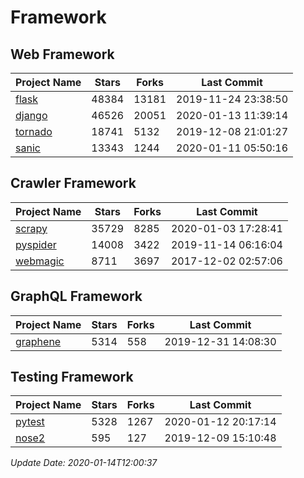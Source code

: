 # Framework

## Web Framework

| Project Name | Stars | Forks | Last Commit |
| ------------ | ----- | ----- | ----------- |
| [flask](https://github.com/pallets/flask) | 48384 | 13181 | 2019-11-24 23:38:50 |
| [django](https://github.com/django/django) | 46526 | 20051 | 2020-01-13 11:39:14 |
| [tornado](https://github.com/tornadoweb/tornado) | 18741 | 5132 | 2019-12-08 21:01:27 |
| [sanic](https://github.com/huge-success/sanic) | 13343 | 1244 | 2020-01-11 05:50:16 |

## Crawler Framework

| Project Name | Stars | Forks | Last Commit |
| ------------ | ----- | ----- | ----------- |
| [scrapy](https://github.com/scrapy/scrapy) | 35729 | 8285 | 2020-01-03 17:28:41 |
| [pyspider](https://github.com/binux/pyspider) | 14008 | 3422 | 2019-11-14 06:16:04 |
| [webmagic](https://github.com/code4craft/webmagic) | 8711 | 3697 | 2017-12-02 02:57:06 |

## GraphQL Framework

| Project Name | Stars | Forks | Last Commit |
| ------------ | ----- | ----- | ----------- |
| [graphene](https://github.com/graphql-python/graphene) | 5314 | 558 | 2019-12-31 14:08:30 |

## Testing Framework

| Project Name | Stars | Forks | Last Commit |
| ------------ | ----- | ----- | ----------- |
| [pytest](https://github.com/pytest-dev/pytest) | 5328 | 1267 | 2020-01-12 20:17:14 |
| [nose2](https://github.com/nose-devs/nose2) | 595 | 127 | 2019-12-09 15:10:48 |

*Update Date: 2020-01-14T12:00:37*